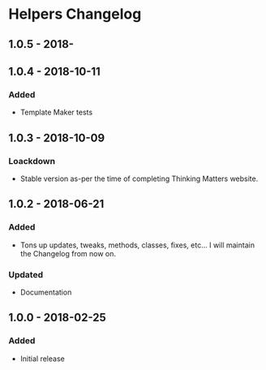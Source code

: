 # Helpers Changelog

## 1.0.5 - 2018-


## 1.0.4 - 2018-10-11
### Added
- Template Maker tests

## 1.0.3 - 2018-10-09
### Loackdown
- Stable version as-per the time of completing Thinking Matters website.

## 1.0.2 - 2018-06-21
### Added
- Tons up updates, tweaks, methods, classes, fixes, etc... I will maintain the Changelog from now on.

### Updated
- Documentation

## 1.0.0 - 2018-02-25
### Added
- Initial release

